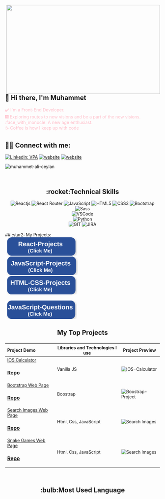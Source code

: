 <img src="https://media.giphy.com/media/qgQUggAC3Pfv687qPC/giphy.gif" align="right" width="500" height="290"></br>
## :wave: Hi there, I'm Muhammet
<font color="pink"> :heavy_check_mark: I'm a Front-End Developer. </font>
</br>
<font color="pink">:fireworks: Exploring routes to new visions and be a part of the new visions. </font>
</br>
<font color="pink"> :face_with_monocle: A new age enthusiast. </font>
</br>
<font color="pink">:coffee: Coffee is how I keep up with code</font>
## :man::woman: Connect with me:
[![Linkedin: VPA](https://img.shields.io/badge/linkedin-%230077B5.svg?&style=for-the-badge&logo=linkedin&logoColor=white)](https://www.linkedin.com/in/muhammet-ali-ceylan/)
[![website](https://img.shields.io/badge/gmail-f1f2f6.svg?&style=for-the-badge&logo=gmail&logoColor=red)](mailto:malicylnn@gmail.com)
[![website](https://img.shields.io/badge/%20-medium-black?&style=for-the-badge&logoColor=white)](https://medium.com/@malicylnn)
<p align="left"> <img src="https://komarev.com/ghpvc/?username=malicyln" alt="muhammet-ali-ceylan"/></p>
</br>
<h2 align="center">:rocket:Technical Skills</h2>
<div align="center">
<img
        src="https://img.shields.io/badge/React-20232A?style=for-the-badge&logo=react&logoColor=61DAFB"
        alt="Reactjs"
      />
<img
        src="https://img.shields.io/badge/React_Router-CA4245?style=for-the-badge&logo=react-router&logoColor=white"
        alt="React Router"
      />
<img
        src="https://img.shields.io/badge/JavaScript-323330?style=for-the-badge&logo=javascript&logoColor=F7DF1E"
        alt="JavaScript"
      />
<img
        src="https://img.shields.io/badge/HTML5-E34F26?style=for-the-badge&logo=html5&logoColor=white"
        alt="HTML5"
      />
<img
        src="https://img.shields.io/badge/CSS3-1572B6?style=for-the-badge&logo=css3&logoColor=white"
        alt="CSS3"
      />
<img
        src="https://img.shields.io/badge/Bootstrap-563D7C?style=for-the-badge&logo=bootstrap&logoColor=white"
        alt="Bootstrap"
      />
<img
        src="https://img.shields.io/badge/Sass-CC6699?style=for-the-badge&logo=sass&logoColor=white"
        alt="Sass"
      />
</br>
<img
     src="https://img.shields.io/badge/Visual_Studio_Code-0078D4?style=for-the-badge&logo=visual%20studio%20code&logoColor=white"
     alt="VSCode"
     />
</br>
<img
        src="https://img.shields.io/badge/Python-14354C?style=for-the-badge&logo=python&logoColor=white"
        alt="Python"
      />
<br>
<img
      src="https://img.shields.io/badge/GIT-E44C30?style=for-the-badge&logo=git&logoColor=white"
      alt="GIT"
      />
<img
      src="https://img.shields.io/badge/Jira-0052CC?style=for-the-badge&logo=Jira&logoColor=white"
      alt="JIRA"
      />
</div>
</br>
<!--<div  align="center"> <img src="https://raw.githubusercontent.com/scriptex/github-contributions-snake/snake/github-contribution-grid-snake.svg" /></div>-->
## :star2: My Projects: <br>
<a href="https://github.com/axel-ac/React-Projects" target="_blank" style="text-decoration: none;margin-right: 25px;"><img src="/img/react-projects.png" style="height:60px; width: fit-content;" ></a>
<a href="https://github.com/axel-ac/JavaScript-Projects" target="_blank" style="text-decoration: none;margin-right: 25px;"><img src="/img/js-projects.png" style="height:60px; width: fit-content;" ></a>
<a href="https://github.com/axel-ac/Html-Css-Projects" target="_blank" style="text-decoration: none;margin-right: 25px;"><img src="/img/html-css-projects.png" style="height:60px; width: fit-content;" ></a>
</br></br>
<a href="https://github.com/axel-ac/JavaScript-Questions" target="_blank" style="text-decoration: none;margin-right: 25px;"><img src="/img/js-questions.png" style="height:60px; width: fit-content;" ></a>
</br>

<h2 align="center">My Top Projects</h2>

###

Project Demo       |Libraries and Technologies I use     |Project Preview
:-------------------------|-------------------------|-------------------------
[IOS Calculator](https://my-ios-calculator.netlify.app) <h3>[Repo](https://github.com/malicyln/Ios_Calculator)</h3> | Vanilla JS | ![IOS-Calculator](https://user-images.githubusercontent.com/101462384/232289755-8b0d4168-59bd-4542-a9b3-953ac34b7bcb.gif)
[Bootstrap Web Page](https://it-company-bootstrap.netlify.app) <h3>[Repo](https://github.com/malicyln/it-company-bootstrap)</h3> | Boostrap |![Boostrap-Project](https://user-images.githubusercontent.com/101462384/230403480-8ec28bc0-d6a7-451d-9b99-59b37a2649bb.gif)
[Search Images Web Page](https://resimsec.netlify.app) <h3>[Repo](https://github.com/malicyln/SearcImg)</h3> | Html, Css, JavaScript |![Search Images](https://user-images.githubusercontent.com/101462384/228822439-96b7d078-fff8-45ea-9620-a8fa47c8546b.gif)
[Snake Games Web Page](https://malice-snake-game.netlify.app) <h3>[Repo](https://github.com/malicyln/snake-game)</h3> | Html, Css, JavaScript |![Search Images](https://user-images.githubusercontent.com/101462384/230424419-72d3475a-1978-44da-9dc5-2e3d50281ba3.gif)





<br>
<h2 align="center">:bulb:Most Used Language</h2>
<div  align="center">
<br/>
<img
     src="https://github-readme-stats.vercel.app/api?username=malicyln&theme=blue-green"
     alt=""
     /> </br></br></br>
<img
     src="https://github-readme-stats.vercel.app/api/top-langs/?username=malicyln&theme=blue-green"
     alt=""
     /> <br/>
</div>